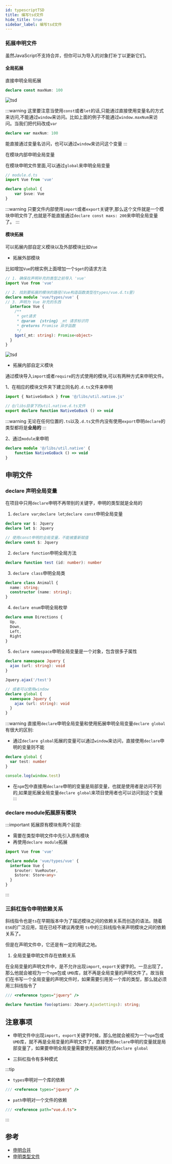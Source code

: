 ```yaml
---
id: typescriptTSD
title: 编写tsd文件
hide_title: true
sidebar_label: 编写tsd文件
---
```


### 拓展申明文件

虽然JavaScript不支持合并，但你可以为导入的对象打补丁以更新它们。


#### 全局拓展

直接申明全局拓展

```typescript
declare const maxNum: 100
```

![tsd](https://raw.githubusercontent.com/13916253446/assets/master/public/%E5%B1%8F%E5%B9%95%E5%BF%AB%E7%85%A7%202019-09-24%20%E4%B8%8B%E5%8D%888.oqgud17low8.25.57%20(1).png)

:::warning
这里要注意当使用`const`或者`let`的话,只能通过直接使用变量名的方式来访问,不能通过`window`来访问。比如上面的例子不能通过`window.maxNum`来访问。当我们把代码改成`var`
```typescript
declare var maxNum: 100
```
能直接通过变量名访问，也可以通过`window`来访问这个变量
:::

在模块内部申明全局变量

在模块申明文件里面,可以通过`global`来申明全局变量
```typescript
// module.d.ts
import Vue from 'vue'

declare global {
    var $vue: Vue
}
```

:::warning
只要文件内部使用`import`或者`export`关键字,那么这个文件就是一个模块申明文件了,也就是不能直接通过`declare const maxs: 200`来申明全局变量了。
:::


#### 模块拓展

可以拓展内部自定义模块以及外部模块比如`Vue`

- 拓展外部模块

比如增加`Vue`的根实例上面增加一个`$get`的请求方法

```typescript
// 1. 确保在声明补充的类型之前导入 'vue'
import Vue from 'vue'

// 2. 找到要拓展的模块的路径(Vue构造函数类型在types/vue.d.ts里)
declare module 'vue/types/vue' {
// 3. 声明为 Vue 补充的东西
  interface Vue {
    /**
     * get请求
     * @param  {string} _mt 请求标识符
     * @returns Promise 异步函数
     */
    $get(_mt: string): Promise<object>
  }
}
```

![tsd](https://raw.githubusercontent.com/13916253446/assets/master/public/%E5%B1%8F%E5%B9%95%E5%BF%AB%E7%85%A7%202019-09-24%20%E4%B8%8B%E5%8D%888.jkiunartchq.51.57%20(1).png)

- 拓展内部自定义模块

通过模块导入`import`或者`require`的方式使用的模块,可以有两种方式来申明文件。

1、在相应的模块文件夹下建立同名的`.d.ts`文件来申明

```typescript
import { NativeGoBack } from '@/libs/util.native.js'

// @/libs目录下的util.native.d.ts文件
export declare function NativeGoBack () => void
```

:::warning
无论在任何位置的`.ts`以及`.d.ts`文件内没有使用`export`申明`declare`的类型都将是**全局的**
:::

2、通过`module`来申明

```typescript
declare module '@/libs/util.native' {
    function NativeGoBack () => void
}
```

## 申明文件

### declare 声明全局变量

在项目中只用`declare`申明不再带别的关键字，申明的类型就是全局的

1. `declare var`;`declare let`;`declare const`申明全局变量

```typescript
declare var $: Jquery
declare let $: Jquery

// 使用const申明的全局变量，不能被重新赋值
declare const $: Jquery
```

2. `declare function`申明全局方法

```typescript
declare function test (id: number): number
```

3. `declare class`申明全局类

```typescript
declare class Animall {
  name: string;
  constructor (name: string);
}
```

4. `declare enum`申明全局枚举

```typescript
declare enum Directions {
  Up,
  Down,
  Left,
  Right
}
```

5. `declare namespace`申明全局变量是一个对象，包含很多子属性

```typescript
declare namespace Jquery {
  ajax (url: string): void
}

Jquery.ajax('/test')

// 或者可以使用window
declare global {
  namespace Jquery {
    ajax (url: string): void
  }
}
```

:::warning
直接用`declare`申明全局变量和使用拓展申明全局变量`declare global`有很大的区别:

- 通过`declare global`拓展的变量可以通过`window`来访问，直接使用`declare`申明的变量则不能

```typescript
declare global {
  var test: number
}

console.log(window.test)
```

- 在`npm`包中直接用`declare`申明的变量是局部变量，也就是使用者是访问不到的,如果是拓展全局变量`declare global`来项目使用者也可以访问到这个变量
:::

### declare module拓展原有模块

:::important
拓展原有模块有两个前提:

- 需要在类型申明文件中先引入原有模块
- 再使用`declare module`拓展

```typescript
import Vue from 'vue'

declare module 'vue/types/vue' {
  interface Vue {
    $router: VueRouter,
    $store: Store<any>
  }
}
```

:::

### 三斜杠指令申明依赖关系

斜线指令也是`ts`在早期版本中为了描述模块之间的依赖关系而创造的语法。随着`ES6`的广泛应用，现在已经不建议再使用 `ts`中的三斜线指令来声明模块之间的依赖关系了。

但是在声明文件中，它还是有一定的用武之地。

1. 全局变量申明文件存在依赖关系

在全局变量的声明文件中，是不允许出现`import`, `export`关键字的。一旦出现了，那么他就会被视为一个`npm`包或 `UMD`库，就不再是全局变量的声明文件了。故当我们在书写一个全局变量的声明文件时，如果需要引用另一个库的类型，那么就必须用三斜线指令了

```typescript
/// <reference types="jquery" />

declare function foo(options: JQuery.AjaxSettings): string;
```

## 注意事项

- 申明文件中出现`import`，`export`关键字时候，那么他就会被视为一个`npm`包或`UMD`库，就不再是全局变量的声明文件了，直接使用`declare`申明的变量就是局部变量了，如果要申明全局变量需要使用拓展的方式`declare global`

- 三斜杠指令有多种模式

:::tip
- `types`申明对一个库的依赖

```typescript
/// <reference types="jquery" />
```

- `path`申明对一个文件的依赖

```typescript
/// <reference path="vue.d.ts">
```

:::

## 参考

- [申明合并](https://www.tslang.cn/docs/handbook/declaration-merging.html)
- [申明类型文件](https://ts.xcatliu.com/basics/declaration-files)